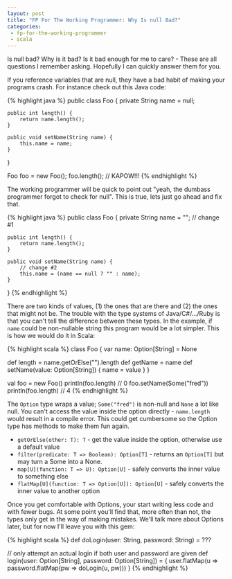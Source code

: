 ```yaml
---
layout: post
title: "FP For The Working Programmer: Why Is null Bad?"
categories:
 - fp-for-the-working-programmer
 - scala
---
```



Is null bad? Why is it bad? Is it bad enough for me to care? - These are all questions I remember asking. Hopefully I can quickly answer them for you.

If you reference variables that are null, they have a bad habit of making your programs crash. For instance check out this Java code:

{% highlight java %}
public class Foo {
	private String name = null;
	
	public int length() {
		return name.length();
	}
	
	public void setName(String name) {
		this.name = name;
	}
}

Foo foo = new Foo();
foo.length(); // KAPOW!!!
{% endhighlight %}

The working programmer will be quick to point out "yeah, the dumbass programmer forgot to check for null". This is true, lets just go ahead and fix that.

{% highlight java %}
public class Foo {
	private String name = ""; // change #1
	
	public int length() {
		return name.length();
	}
	
	public void setName(String name) {
		// change #2
		this.name = (name == null ? "" : name);
	}
}
{% endhighlight %}

There are two kinds of values, (1) the ones that are there and (2) the ones that might not be. The trouble with the type systems of Java/C#/.../Ruby is that you can't tell the difference between these types. In the example, if `name` could be non-nullable string this program would be a lot simpler. This is how we would do it in Scala:

{% highlight scala %}
class Foo {
  var name: Option[String] = None
  
  def length = name.getOrElse("").length
  def getName = name
  def setName(value: Option[String]) {
    name = value
  }
}

val foo = new Foo()
println(foo.length) // 0
foo.setName(Some("fred"))
println(foo.length) // 4
{% endhighlight %}

The `Option` type wraps a value; `Some("fred")` is non-null and `None` a lot like null. You can't access the value inside the option directly - `name.length` would result in a compile error. This could get cumbersome so the Option type has methods to make them fun again.

* `getOrElse(other: T): T` - get the value inside the option, otherwise use a default value
* `filter(predicate: T => Boolean): Option[T]` - returns an `Option[T]` but may turn a Some into a None. 
* `map[U](function: T => U): Option[U]` - safely converts the inner value to something else
* `flatMap[U](function: T => Option[U]): Option[U]` - safely converts the inner value to another option

Once you get comfortable with Options, your start writing less code and with fewer bugs. At some point you'll find that, more often than not, the types only get in the way of making mistakes. We'll talk more about Options later, but for now I'll leave you with this gem:

{% highlight scala %}
def doLogin(user: String, password: String) = ???

// only attempt an actual login if both user and password are given
def login(user: Option[String], password: Option[String]) = {
  user.flatMap(u =>
    password.flatMap(pw => doLogin(u, pw)))
}
{% endhighlight %}


